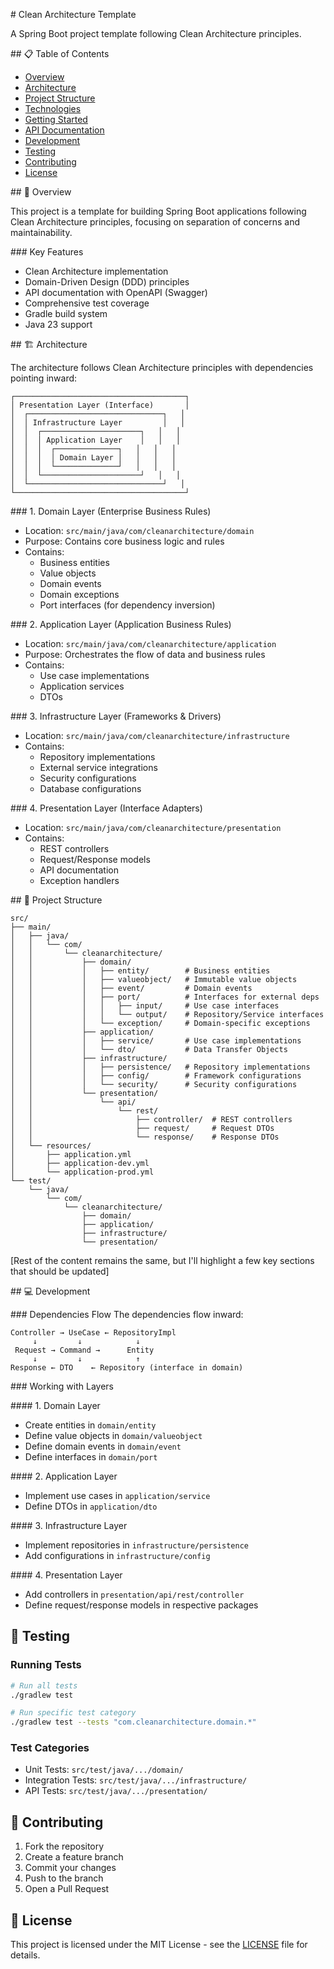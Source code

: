\# Clean Architecture Template

A Spring Boot project template following Clean Architecture principles.

\## 📋 Table of Contents
- [Overview](#overview)
- [Architecture](#architecture)
- [Project Structure](#project-structure)
- [Technologies](#technologies)
- [Getting Started](#getting-started)
- [API Documentation](#api-documentation)
- [Development](#development)
- [Testing](#testing)
- [Contributing](#contributing)
- [License](#license)

\## 🎯 Overview

This project is a template for building Spring Boot applications following Clean Architecture principles, focusing on separation of concerns and maintainability.

\### Key Features
- Clean Architecture implementation
- Domain-Driven Design (DDD) principles
- API documentation with OpenAPI (Swagger)
- Comprehensive test coverage
- Gradle build system
- Java 23 support

\## 🏗 Architecture

The architecture follows Clean Architecture principles with dependencies pointing inward:

```
┌──────────────────────────────────────┐
│ Presentation Layer (Interface)       │
│  ┌──────────────────────────────┐   │
│  │ Infrastructure Layer         │   │
│  │  ┌──────────────────────┐   │   │
│  │  │ Application Layer    │   │   │
│  │  │  ┌──────────────┐   │   │   │
│  │  │  │ Domain Layer │   │   │   │
│  │  │  └──────────────┘   │   │   │
│  │  └──────────────────────┘   │   │
│  └──────────────────────────────┘   │
└──────────────────────────────────────┘
```

\### 1. Domain Layer (Enterprise Business Rules)
- Location: `src/main/java/com/cleanarchitecture/domain`
- Purpose: Contains core business logic and rules
- Contains:
  - Business entities
  - Value objects
  - Domain events
  - Domain exceptions
  - Port interfaces (for dependency inversion)

\### 2. Application Layer (Application Business Rules)
- Location: `src/main/java/com/cleanarchitecture/application`
- Purpose: Orchestrates the flow of data and business rules
- Contains:
  - Use case implementations
  - Application services
  - DTOs

\### 3. Infrastructure Layer (Frameworks & Drivers)
- Location: `src/main/java/com/cleanarchitecture/infrastructure`
- Contains:
  - Repository implementations
  - External service integrations
  - Security configurations
  - Database configurations

\### 4. Presentation Layer (Interface Adapters)
- Location: `src/main/java/com/cleanarchitecture/presentation`
- Contains:
  - REST controllers
  - Request/Response models
  - API documentation
  - Exception handlers

\## 📁 Project Structure

```
src/
├── main/
│   ├── java/
│   │   └── com/
│   │       └── cleanarchitecture/
│   │           ├── domain/
│   │           │   ├── entity/        # Business entities
│   │           │   ├── valueobject/   # Immutable value objects
│   │           │   ├── event/         # Domain events
│   │           │   ├── port/          # Interfaces for external deps
│   │           │   │   ├── input/     # Use case interfaces
│   │           │   │   └── output/    # Repository/Service interfaces
│   │           │   └── exception/     # Domain-specific exceptions
│   │           ├── application/
│   │           │   ├── service/       # Use case implementations
│   │           │   └── dto/           # Data Transfer Objects
│   │           ├── infrastructure/
│   │           │   ├── persistence/   # Repository implementations
│   │           │   ├── config/        # Framework configurations
│   │           │   └── security/      # Security configurations
│   │           └── presentation/
│   │               └── api/
│   │                   └── rest/
│   │                       ├── controller/  # REST controllers
│   │                       ├── request/     # Request DTOs
│   │                       └── response/    # Response DTOs
│   └── resources/
│       ├── application.yml
│       ├── application-dev.yml
│       └── application-prod.yml
└── test/
    └── java/
        └── com/
            └── cleanarchitecture/
                ├── domain/
                ├── application/
                ├── infrastructure/
                └── presentation/
```

[Rest of the content remains the same, but I'll highlight a few key sections that should be updated]

\## 💻 Development

\### Dependencies Flow
The dependencies flow inward:
```
Controller → UseCase ← RepositoryImpl
     ↓         ↓            ↓
 Request → Command →      Entity
     ↓         ↓            ↑
Response ← DTO    ← Repository (interface in domain)
```

\### Working with Layers

\#### 1. Domain Layer
- Create entities in `domain/entity`
- Define value objects in `domain/valueobject`
- Define domain events in `domain/event`
- Define interfaces in `domain/port`

\#### 2. Application Layer
- Implement use cases in `application/service`
- Define DTOs in `application/dto`

\#### 3. Infrastructure Layer
- Implement repositories in `infrastructure/persistence`
- Add configurations in `infrastructure/config`

\#### 4. Presentation Layer
- Add controllers in `presentation/api/rest/controller`
- Define request/response models in respective packages

## 🧪 Testing

### Running Tests
```bash
# Run all tests
./gradlew test

# Run specific test category
./gradlew test --tests "com.cleanarchitecture.domain.*"
```

### Test Categories
- Unit Tests: `src/test/java/.../domain/`
- Integration Tests: `src/test/java/.../infrastructure/`
- API Tests: `src/test/java/.../presentation/`

## 🤝 Contributing

1. Fork the repository
2. Create a feature branch
3. Commit your changes
4. Push to the branch
5. Open a Pull Request

## 📄 License

This project is licensed under the MIT License - see the [LICENSE](LICENSE) file for details.